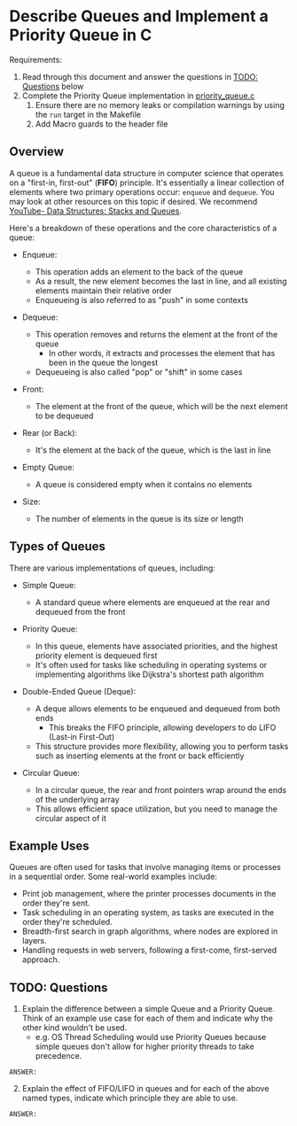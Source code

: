 # Describe Queues and Implement a Priority Queue in C

Requirements: 
1. Read through this document and answer the questions in [TODO: Questions](#todo-questions) below
2. Complete the Priority Queue implementation in [priority_queue.c](./priority_queue/priority_queue.c)
   1. Ensure there are no memory leaks or compilation warnings by using the `run` target in the Makefile
   2. Add Macro guards to the header file

## Overview

A queue is a fundamental data structure in computer science that operates on a "first-in, first-out" (**FIFO**) principle. It's essentially a linear collection of elements where two primary operations occur: `enqueue` and `dequeue`. You may look at other resources on this topic if desired. We recommend [YouTube- Data Structures: Stacks and Queues](https://www.youtube.com/watch?v=wjI1WNcIntg&list=PLI1t_8YX-Apv-UiRlnZwqqrRT8D1RhriX&index=3).

Here's a breakdown of these operations and the core characteristics of a queue:

- Enqueue: 
  - This operation adds an element to the back of the queue
  - As a result, the new element becomes the last in line, and all existing elements maintain their relative order
  - Enqueueing is also referred to as "push" in some contexts

- Dequeue:
  - This operation removes and returns the element at the front of the queue
    - In other words, it extracts and processes the element that has been in the queue the longest
  - Dequeueing is also called "pop" or "shift" in some cases

- Front:
  - The element at the front of the queue, which will be the next element to be dequeued

- Rear (or Back):
  - It's the element at the back of the queue, which is the last in line

- Empty Queue:
  - A queue is considered empty when it contains no elements

- Size:
  - The number of elements in the queue is its size or length


## Types of Queues
There are various implementations of queues, including:

- Simple Queue:
  - A standard queue where elements are enqueued at the rear and dequeued from the front

- Priority Queue:
  - In this queue, elements have associated priorities, and the highest priority element is dequeued first
  - It's often used for tasks like scheduling in operating systems or implementing algorithms like Dijkstra's shortest path algorithm

- Double-Ended Queue (Deque):
  - A deque allows elements to be enqueued and dequeued from both ends
    - This breaks the FIFO principle, allowing developers to do LIFO (Last-in First-Out)
  - This structure provides more flexibility, allowing you to perform tasks such as inserting elements at the front or back efficiently

- Circular Queue:
  - In a circular queue, the rear and front pointers wrap around the ends of the underlying array
  - This allows efficient space utilization, but you need to manage the circular aspect of it


## Example Uses
Queues are often used for tasks that involve managing items or processes in a sequential order. Some real-world examples include:

- Print job management, where the printer processes documents in the order they're sent.
- Task scheduling in an operating system, as tasks are executed in the order they're scheduled.
- Breadth-first search in graph algorithms, where nodes are explored in layers.
- Handling requests in web servers, following a first-come, first-served approach.


## TODO: Questions

1. Explain the difference between a simple Queue and a Priority Queue. Think of an example use case for each of them and indicate why the other kind wouldn't be used.
   - e.g. OS Thread Scheduling would use Priority Queues because simple queues don't allow for higher priority threads to take precedence.

```text
ANSWER: 
```

2. Explain the effect of FIFO/LIFO in queues and for each of the above named types, indicate which principle they are able to use.

```text
ANSWER:
```
